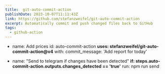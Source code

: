 ```yaml
---
title:  git-auto-commit-action
publishDate: 2023-10-07T11:11:43Z
link: https://github.com/stefanzweifel/git-auto-commit-action
excerpt: Automatically commit and push changed files back to GitHub
tags:
  - github-action
---
```

- name: Add prices
      id: auto-commit-action
      **uses: stefanzweifel/git-auto-commit-action@v4**
      with:
        commit_message: 'Add report for today'

- name: "Send to telegram if changes have been detected"
      **if: steps.auto-commit-action.outputs.changes_detected == 'true'**
      run: npm run send